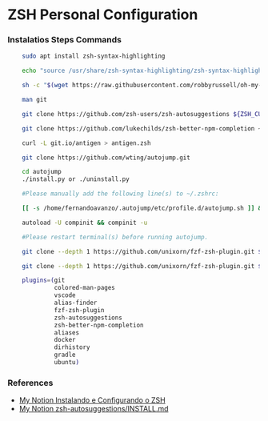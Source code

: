 # ZSH Personal Configuration

### Instalatios Steps Commands

```bash
    sudo apt install zsh-syntax-highlighting
```

```bash
    echo "source /usr/share/zsh-syntax-highlighting/zsh-syntax-highlighting.zsh" >> ~/.zshrc
```

```bash
    sh -c "$(wget https://raw.githubusercontent.com/robbyrussell/oh-my-zsh/master/tools/install.sh -O -)"
```

```bash
    man git
```

```bash
    git clone https://github.com/zsh-users/zsh-autosuggestions ${ZSH_CUSTOM:-~/.oh-my-zsh/custom}/plugins/zsh-autosuggestions
```

```bash
    git clone https://github.com/lukechilds/zsh-better-npm-completion ~/.oh-my-zsh/custom/plugins/zsh-better-npm-completion
```

```bash
    curl -L git.io/antigen > antigen.zsh
```

```bash
    git clone https://github.com/wting/autojump.git
```

```bash
    cd autojump
    ./install.py or ./uninstall.py
```

```bash
    #Please manually add the following line(s) to ~/.zshrc:

	[[ -s /home/fernandoavanzo/.autojump/etc/profile.d/autojump.sh ]] && source /home/fernandoavanzo/.autojump/etc/profile.d/autojump.sh

	autoload -U compinit && compinit -u

    #Please restart terminal(s) before running autojump.
```

```bash
    git clone --depth 1 https://github.com/unixorn/fzf-zsh-plugin.git ${ZSH_CUSTOM:-~/.oh-my-zsh/custom}/plugins/fzf-zsh-plugin
```

```bash
    git clone --depth 1 https://github.com/unixorn/fzf-zsh-plugin.git ${ZSH_CUSTOM:-~/.oh-my-zsh/custom}/plugins/fzf-zsh-plugin
```

```bash
    plugins=(git
             colored-man-pages
             vscode
             alias-finder
             fzf-zsh-plugin
             zsh-autosuggestions
             zsh-better-npm-completion
             aliases
             docker
             dirhistory
             gradle
             ubuntu)
```

### References
- [My Notion Instalando e Configurando o ZSH ](https://www.notion.so/fernando-avanzo/Instalando-e-Configurando-o-ZSH-no-Ubuntu-20-04-by-Augusto-Ribeiro-Guto-Medium-bf0565d74b88449b8868783de63027aa?pvs=4)
- [My Notion zsh-autosuggestions/INSTALL.md ](https://www.notion.so/fernando-avanzo/zsh-autosuggestions-INSTALL-md-at-master-zsh-users-zsh-autosuggestions-b855e68b289e4faf81469532d0b5b57a?pvs=4)
